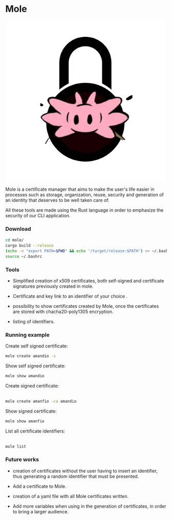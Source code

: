 # Mole

![mole image](mole.png)

Mole is a certificate manager that aims to make the user's life easier in processes such as storage, organization, reuse, security and generation of an identity that deserves to be well taken care of.

All these tools are made using the Rust language in order to emphasize the security of our CLI application.

### Download

```bash
cd mole/ 
cargo build --release
(echo -n "export PATH=$PWD" && echo '/target/release:$PATH') >> ~/.bashrc 
source ~/.bashrc 
```
### Tools

+ Simplified creation of x509 certificates, both self-signed and certificate signatures previously created in mole.

+ Certificate and key link to an identifier of your choice .

+ possibility to show certificates created by Mole, once the certificates are stored with chacha20-poly1305 encryption.

+ listing of identifiers.

### Running example

Create self signed certificate:

```bash
mole create amandio -s
```

Show self signed certificate:

```bash
mole show amandio
```

Create signed certificate:

```bash

mole create amanfio -ca amandio
```

Show  signed certificate:

```bash
mole show amanfio
```

List all certificate identifiers:

```bash

mole list
```

### Future works

+ creation of certificates without the user having to insert an identifier, thus generating a random identifier that must be presented. 

+ Add a certificate to Mole.

+ creation of a yaml file with all Mole certificates written.

+ Add more variables when using in the generation of certificates, in order to bring a larger audience.
